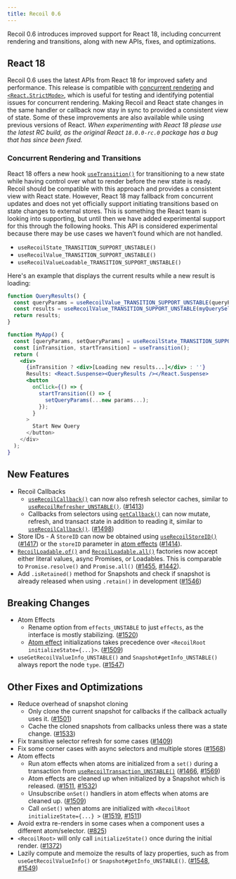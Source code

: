 ```yaml
---
title: Recoil 0.6
---
```


Recoil 0.6 introduces improved support for React 18, including concurrent rendering and transitions, along with new APIs, fixes, and optimizations.

## React 18

Recoil 0.6 uses the latest APIs from React 18 for improved safety and performance.  This release is compatible with [concurrent rendering](https://reactjs.org/blog/2021/06/08/the-plan-for-react-18.html#whats-coming-in-react-18) and [`<React.StrictMode>`](https://reactjs.org/docs/strict-mode.html), which is useful for testing and identifying potential issues for concurrent rendering.  Making Recoil and React state changes in the same handler or callback now stay in sync to provided a consistent view of state.  Some of these improvements are also available while using previous versions of React.  *When experimenting with React 18 please use the latest RC build, as the original React `18.0.0-rc.0` package has a bug that has since been fixed.*

### Concurrent Rendering and Transitions

React 18 offers a new hook [`useTransition()`](https://reactjs.org/docs/concurrent-mode-patterns.html#transitions) for transitioning to a new state while having control over what to render before the new state is ready.  Recoil should be compatible with this approach and provides a consistent view with React state.  However, React 18 may fallback from concurrent updates and does not yet officially support initiating transitions based on state changes to external stores.  This is something the React team is looking into supporting, but until then we have added experimental support for this through the following hooks.  This API is considered experimental because there may be use cases we haven’t found which are not handled.
* `useRecoilState_TRANSITION_SUPPORT_UNSTABLE()`
* `useRecoilValue_TRANSITION_SUPPORT_UNSTABLE()`
* `useRecoilValueLoadable_TRANSITION_SUPPORT_UNSTABLE()`

Here's an example that displays the current results while a new result is loading:
```jsx
function QueryResults() {
  const queryParams = useRecoilValue_TRANSITION_SUPPORT_UNSTABLE(queryParamsAtom);
  const results = useRecoilValue_TRANSITION_SUPPORT_UNSTABLE(myQuerySelector(queryParams));
  return results;
}

function MyApp() {
  const [queryParams, setQueryParams] = useRecoilState_TRANSITION_SUPPORT_UNSTABLE(queryParamsAtom);
  const [inTransition, startTransition] = useTransition();
  return (
    <div>
      {inTransition ? <div>[Loading new results...]</div> : ''}
      Results: <React.Suspense><QueryResults /></React.Suspense>
      <button
        onClick={() => {
          startTransition(() => {
            setQueryParams(...new params...);
          });
        }
      >
        Start New Query
      </button>
    </div>
  );
}
```

## New Features

* Recoil Callbacks
  * [`useRecoilCallback()`](/docs/api-reference/core/useRecoilCallback) can now also refresh selector caches, similar to [`useRecoilRefresher_UNSTABLE()`](/docs/api-reference/core/useRecoilRefresher). ([#1413](https://github.com/facebookexperimental/Recoil/pull/1413))
  * Callbacks from selectors using [`getCallback()`](/docs/api-reference/core/selector#returning-objects-with-callbacks) can now mutate, refresh, and transact state in addition to reading it, similar to [`useRecoilCallback()`](/docs/api-reference/core/useRecoilCallback). ([#1498](https://github.com/facebookexperimental/Recoil/pull/1498))
* Store IDs - A `StoreID` can now be obtained using [`useRecoilStoreID()`](/docs/api-reference/core/useRecoilStoreID) ([#1417](https://github.com/facebookexperimental/Recoil/pull/1417)) or the `storeID` parameter in [atom effects](/docs/guides/atom-effects)  ([#1414](https://github.com/facebookexperimental/Recoil/pull/1414)).
* [`RecoilLoadable.of()`](/docs/api-reference/core/Loadable#examples) and [`RecoilLoadable.all()`](/docs/api-reference/core/Loadable#examples) factories now accept either literal values, async Promises, or Loadables.  This is comparable to `Promise.resolve()` and `Promise.all()`  ([#1455](https://github.com/facebookexperimental/Recoil/pull/1455), [#1442](https://github.com/facebookexperimental/Recoil/pull/1442)).
* Add `.isRetained()` method for Snapshots and check if snapshot is already released when using `.retain()` in development ([#1546](https://github.com/facebookexperimental/Recoil/pull/1546))

## Breaking Changes
- Atom Effects
  - Rename option from `effects_UNSTABLE` to just `effects`, as the interface is mostly stabilizing. ([#1520](https://github.com/facebookexperimental/Recoil/pull/1520))
  - [Atom effect](/docs/guides/atom-effects) initializations takes precedence over `<RecoilRoot initializeState={...}>`. ([#1509](https://github.com/facebookexperimental/Recoil/pull/1509))
- `useGetRecoilValueInfo_UNSTABLE()` and `Snapshot#getInfo_UNSTABLE()` always report the node `type`. ([#1547](https://github.com/facebookexperimental/Recoil/pull/1547))

## Other Fixes and Optimizations
- Reduce overhead of snapshot cloning
  - Only clone the current snapshot for callbacks if the callback actually uses it. ([#1501](https://github.com/facebookexperimental/Recoil/pull/1501))
  - Cache the cloned snapshots from callbacks unless there was a state change. ([#1533](https://github.com/facebookexperimental/Recoil/pull/1533))
- Fix transitive selector refresh for some cases ([#1409](https://github.com/facebookexperimental/Recoil/pull/1409))
- Fix some corner cases with async selectors and multiple stores ([#1568](https://github.com/facebookexperimental/Recoil/pull/1568))
- Atom effects
  - Run atom effects when atoms are initialized from a `set()` during a transaction from [`useRecoilTransaction_UNSTABLE()`](/docs/api-reference/core/useRecoilTransaction) ([#1466](https://github.com/facebookexperimental/Recoil/pull/1466), [#1569](https://github.com/facebookexperimental/Recoil/pull/1569))
  - Atom effects are cleaned up when initialized by a Snapshot which is released. ([#1511](https://github.com/facebookexperimental/Recoil/pull/1511), [#1532](https://github.com/facebookexperimental/Recoil/pull/1532))
  - Unsubscribe `onSet()` handlers in atom effects when atoms are cleaned up. ([#1509](https://github.com/facebookexperimental/Recoil/pull/1509))
  - Call `onSet()` when atoms are initialized with `<RecoilRoot initializeState={...} >` ([#1519](https://github.com/facebookexperimental/Recoil/pull/1519), [#1511](https://github.com/facebookexperimental/Recoil/pull/1511))
- Avoid extra re-renders in some cases when a component uses a different atom/selector. ([#825](https://github.com/facebookexperimental/Recoil/pull/825))
- `<RecoilRoot>` will only call `initializeState()` once during the initial render. ([#1372](https://github.com/facebookexperimental/Recoil/pull/1372))
- Lazily compute and memoize the results of lazy properties, such as from `useGetRecoilValueInfo()` or `Snapshot#getInfo_UNSTABLE()`. ([#1548](https://github.com/facebookexperimental/Recoil/pull/1548), [#1549](https://github.com/facebookexperimental/Recoil/pull/1549))

